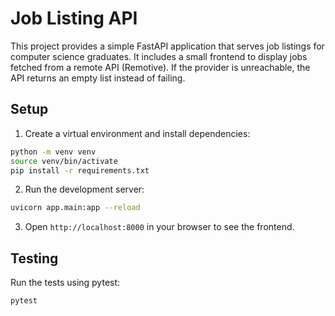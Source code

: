 # Job Listing API

This project provides a simple FastAPI application that serves job listings for computer science graduates. It includes a small frontend to display jobs fetched from a remote API (Remotive). If the provider is unreachable, the API returns an empty list instead of failing.

## Setup

1. Create a virtual environment and install dependencies:

```bash
python -m venv venv
source venv/bin/activate
pip install -r requirements.txt
```

2. Run the development server:

```bash
uvicorn app.main:app --reload
```

3. Open `http://localhost:8000` in your browser to see the frontend.

## Testing

Run the tests using pytest:

```bash
pytest
```
